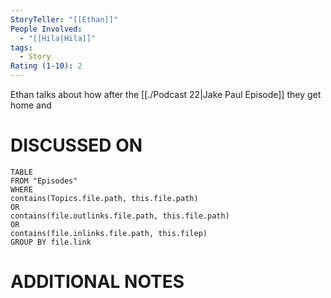 ```yaml
---
StoryTeller: "[[Ethan]]"
People Involved:
  - "[[Hila|Hila]]"
tags:
  - Story
Rating (1-10): 2
---
```

Ethan talks about how after the [[./Podcast 22|Jake Paul Episode]] they get home and 
# DISCUSSED ON
``` dataview
TABLE
FROM "Episodes"
WHERE 
contains(Topics.file.path, this.file.path) 
OR 
contains(file.outlinks.file.path, this.file.path)
OR
contains(file.inlinks.file.path, this.filep)
GROUP BY file.link
```

# ADDITIONAL NOTES